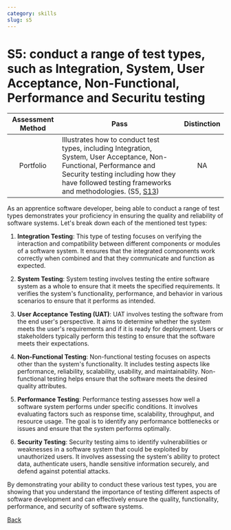 ```yaml
---
category: skills
slug: s5
---
```


# S5: conduct a range of test types, such as Integration, System, User Acceptance, Non-Functional, Performance and Securitu testing

<!-- prettier-ignore -->
| Assessment Method | Pass | Distinction |
| :---: | --- | :---: |
| Portfolio | Illustrates how to conduct test types, including Integration, System, User Acceptance, Non-Functional, Performance and Security testing including how they have followed testing frameworks and methodologies. (S5, [S13](../skills/s13.md)) | NA |

As an apprentice software developer, being able to conduct a range of test types
demonstrates your proficiency in ensuring the quality and reliability of
software systems. Let's break down each of the mentioned test types:

1. **Integration Testing**: This type of testing focuses on verifying the
   interaction and compatibility between different components or modules of a
   software system. It ensures that the integrated components work correctly
   when combined and that they communicate and function as expected.

2. **System Testing**: System testing involves testing the entire software
   system as a whole to ensure that it meets the specified requirements. It
   verifies the system's functionality, performance, and behavior in various
   scenarios to ensure that it performs as intended.

3. **User Acceptance Testing (UAT)**: UAT involves testing the software from the
   end user's perspective. It aims to determine whether the system meets the
   user's requirements and if it is ready for deployment. Users or stakeholders
   typically perform this testing to ensure that the software meets their
   expectations.

4. **Non-Functional Testing**: Non-functional testing focuses on aspects other
   than the system's functionality. It includes testing aspects like
   performance, reliability, scalability, usability, and maintainability.
   Non-functional testing helps ensure that the software meets the desired
   quality attributes.

5. **Performance Testing**: Performance testing assesses how well a software
   system performs under specific conditions. It involves evaluating factors
   such as response time, scalability, throughput, and resource usage. The goal
   is to identify any performance bottlenecks or issues and ensure that the
   system performs optimally.

6. **Security Testing**: Security testing aims to identify vulnerabilities or
   weaknesses in a software system that could be exploited by unauthorized
   users. It involves assessing the system's ability to protect data,
   authenticate users, handle sensitive information securely, and defend against
   potential attacks.

By demonstrating your ability to conduct these various test types, you are
showing that you understand the importance of testing different aspects of
software development and can effectively ensure the quality, functionality,
performance, and security of software systems.

[Back](../README.md)
